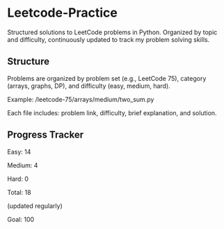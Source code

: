 # Leetcode-Practice

Structured solutions to LeetCode problems in Python. Organized by topic and difficulty, continuously updated to track my problem solving skills.

## Structure

Problems are organized by problem set (e.g., LeetCode 75), category (arrays, graphs, DP), and difficulty (easy, medium, hard).

Example: /leetcode-75/arrays/medium/two_sum.py

Each file includes: problem link, difficulty, brief explanation, and solution.

## Progress Tracker

Easy: 14

Medium: 4

Hard: 0

Total: 18

(updated regularly)

Goal: 100
